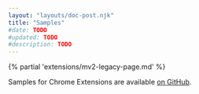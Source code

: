 ```yaml
---
layout: "layouts/doc-post.njk"
title: "Samples"
#date: TODO
#updated: TODO
#description: TODO
---
```


{% partial 'extensions/mv2-legacy-page.md' %}

Samples for Chrome Extensions are available [on GitHub](https://github.com/GoogleChrome/chrome-extensions-samples).
